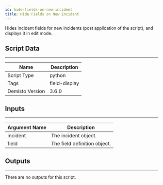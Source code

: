 ```yaml
---
id: hide-fields-on-new-incident
title: Hide Fields on New Incident
---
```


Hides incident fields for new incidents (post application of the script), and displays it in edit mode.
## Script Data
---

| **Name** | **Description** |
| --- | --- |
| Script Type | python |
| Tags | field-display |
| Demisto Version | 3.6.0 |

## Inputs
---

| **Argument Name** | **Description** |
| --- | --- |
| incident | The incident object. |
| field | The field definition object. |

## Outputs
---
There are no outputs for this script.
